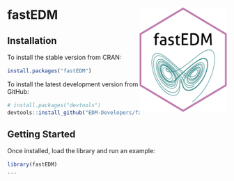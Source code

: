 # fastEDM <img src="man/figures/logo.png" align="right" width=200 height=240 alt="" />

## Installation

To install the stable version from CRAN:

```r
install.packages("fastEDM")
```

To install the latest development version from GitHub:

``` r
# install.packages("devtools")
devtools::install_github("EDM-Developers/fastEDM")
```


## Getting Started

Once installed, load the library and run an example:

```r
library(fastEDM)
...
```

